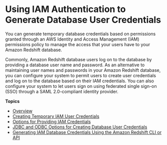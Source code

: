 # Using IAM Authentication to Generate Database User Credentials<a name="generating-user-credentials"></a>

You can generate temporary database credentials based on permissions granted through an AWS Identity and Access Management \(IAM\) permissions policy to manage the access that your users have to your Amazon Redshift database\. 

Commonly, Amazon Redshift database users log on to the database by providing a database user name and password\. As an alternative to maintaining user names and passwords in your Amazon Redshift database, you can configure your system to permit users to create user credentials and log on to the database based on their IAM credentials\. You can also configure your system to let users sign on using federated single sign\-on \(SSO\) through a SAML 2\.0\-compliant identity provider\. 

**Topics**
+ [Overview](generating-iam-credentials-overview.md)
+ [Creating Temporary IAM User Credentials](generating-iam-credentials-steps.md)
+ [Options for Providing IAM Credentials](options-for-providing-iam-credentials.md)
+ [JDBC and ODBC Options for Creating Database User Credentials](jdbc-and-odbc-options-for-database-credentials.md)
+ [Generating IAM Database Credentials Using the Amazon Redshift CLI or API](generating-iam-credentials-cli-api.md)